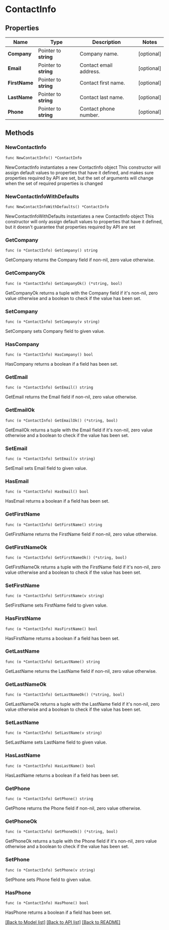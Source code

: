 # ContactInfo

## Properties

Name | Type | Description | Notes
------------ | ------------- | ------------- | -------------
**Company** | Pointer to **string** | Company name. | [optional] 
**Email** | Pointer to **string** | Contact email address. | [optional] 
**FirstName** | Pointer to **string** | Contact first name. | [optional] 
**LastName** | Pointer to **string** | Contact last name. | [optional] 
**Phone** | Pointer to **string** | Contact phone number. | [optional] 

## Methods

### NewContactInfo

`func NewContactInfo() *ContactInfo`

NewContactInfo instantiates a new ContactInfo object
This constructor will assign default values to properties that have it defined,
and makes sure properties required by API are set, but the set of arguments
will change when the set of required properties is changed

### NewContactInfoWithDefaults

`func NewContactInfoWithDefaults() *ContactInfo`

NewContactInfoWithDefaults instantiates a new ContactInfo object
This constructor will only assign default values to properties that have it defined,
but it doesn't guarantee that properties required by API are set

### GetCompany

`func (o *ContactInfo) GetCompany() string`

GetCompany returns the Company field if non-nil, zero value otherwise.

### GetCompanyOk

`func (o *ContactInfo) GetCompanyOk() (*string, bool)`

GetCompanyOk returns a tuple with the Company field if it's non-nil, zero value otherwise
and a boolean to check if the value has been set.

### SetCompany

`func (o *ContactInfo) SetCompany(v string)`

SetCompany sets Company field to given value.

### HasCompany

`func (o *ContactInfo) HasCompany() bool`

HasCompany returns a boolean if a field has been set.

### GetEmail

`func (o *ContactInfo) GetEmail() string`

GetEmail returns the Email field if non-nil, zero value otherwise.

### GetEmailOk

`func (o *ContactInfo) GetEmailOk() (*string, bool)`

GetEmailOk returns a tuple with the Email field if it's non-nil, zero value otherwise
and a boolean to check if the value has been set.

### SetEmail

`func (o *ContactInfo) SetEmail(v string)`

SetEmail sets Email field to given value.

### HasEmail

`func (o *ContactInfo) HasEmail() bool`

HasEmail returns a boolean if a field has been set.

### GetFirstName

`func (o *ContactInfo) GetFirstName() string`

GetFirstName returns the FirstName field if non-nil, zero value otherwise.

### GetFirstNameOk

`func (o *ContactInfo) GetFirstNameOk() (*string, bool)`

GetFirstNameOk returns a tuple with the FirstName field if it's non-nil, zero value otherwise
and a boolean to check if the value has been set.

### SetFirstName

`func (o *ContactInfo) SetFirstName(v string)`

SetFirstName sets FirstName field to given value.

### HasFirstName

`func (o *ContactInfo) HasFirstName() bool`

HasFirstName returns a boolean if a field has been set.

### GetLastName

`func (o *ContactInfo) GetLastName() string`

GetLastName returns the LastName field if non-nil, zero value otherwise.

### GetLastNameOk

`func (o *ContactInfo) GetLastNameOk() (*string, bool)`

GetLastNameOk returns a tuple with the LastName field if it's non-nil, zero value otherwise
and a boolean to check if the value has been set.

### SetLastName

`func (o *ContactInfo) SetLastName(v string)`

SetLastName sets LastName field to given value.

### HasLastName

`func (o *ContactInfo) HasLastName() bool`

HasLastName returns a boolean if a field has been set.

### GetPhone

`func (o *ContactInfo) GetPhone() string`

GetPhone returns the Phone field if non-nil, zero value otherwise.

### GetPhoneOk

`func (o *ContactInfo) GetPhoneOk() (*string, bool)`

GetPhoneOk returns a tuple with the Phone field if it's non-nil, zero value otherwise
and a boolean to check if the value has been set.

### SetPhone

`func (o *ContactInfo) SetPhone(v string)`

SetPhone sets Phone field to given value.

### HasPhone

`func (o *ContactInfo) HasPhone() bool`

HasPhone returns a boolean if a field has been set.


[[Back to Model list]](../README.md#documentation-for-models) [[Back to API list]](../README.md#documentation-for-api-endpoints) [[Back to README]](../README.md)


